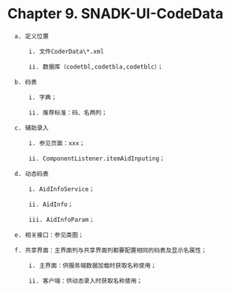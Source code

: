 # Chapter 9. SNADK-UI-CodeData

      a. 定义位置

          i. 文件CoderData\*.xml

          ii. 数据库（codetbl,codetbla,codetblc）；

      b. 码表

          i. 字典；

          ii. 推荐标准：码、名两列；

      c. 辅助录入

          i. 参见页面：xxx；

          ii. ComponentListener.itemAidInputing；

      d. 动态码表

          i. AidInfoService；

          ii. AidInfo；

          iii. AidInfoParam；

      e. 相关接口：参见类图；

      f. 共享界面：主界面列与共享界面列都要配置相同的码表及显示名属性；

          i. 主界面：供服务端数据加载时获取名称使用；

          ii. 客户端：供动态录入时获取名称使用；



